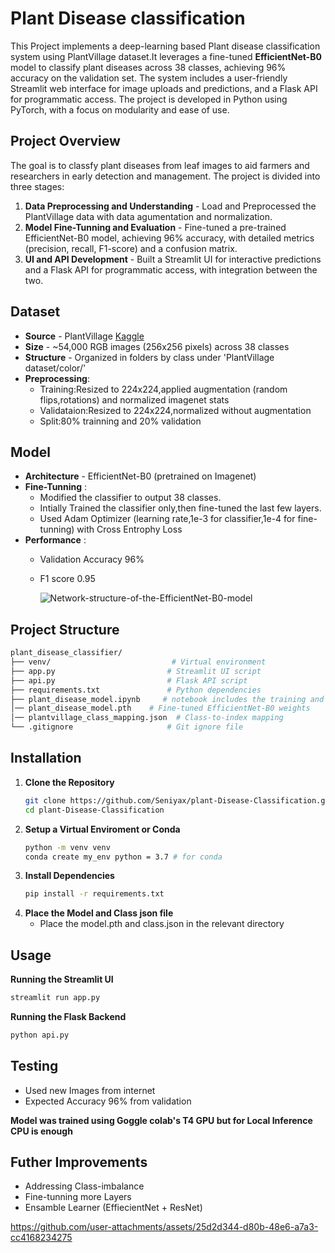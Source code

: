 # Plant Disease classification
This Project implements a deep-learning based Plant disease classification system using PlantVillage dataset.It leverages a fine-tuned **EfficientNet-B0** model to classify plant diseases across 38 classes, achieving 96% accuracy on the validation set. The system includes a user-friendly Streamlit web interface for image uploads and predictions, and a Flask API for programmatic access. The project is developed in Python using PyTorch, with a focus on modularity and ease of use.
## Project Overview
The goal is to classfy plant diseases from leaf images to aid farmers and researchers in early detection and management. The project is divided into three stages:
 
 1. **Data Preprocessing and Understanding** - Load and Preprocessed the PlantVillage data with data agumentation and normalization.
 2. **Model Fine-Tunning and Evaluation** - Fine-tuned a pre-trained EfficientNet-B0 model, achieving 96% accuracy, with detailed metrics (precision, recall, F1-score) and a confusion matrix.
 3. **UI and API Development** - Built a Streamlit UI for interactive predictions and a Flask API for programmatic access, with integration between the two.
## Dataset
- **Source** - PlantVillage [Kaggle](https://www.kaggle.com/datasets/abdallahalidev/plantvillage-dataset)
- **Size** - ~54,000 RGB images (256x256 pixels) across 38 classes
- **Structure** - Organized in folders by class under 'PlantVillage dataset/color/'
- **Preprocessing**:
  - Training:Resized to 224x224,applied augmentation (random flips,rotations) and normalized imagenet stats
  - Validataion:Resized to 224x224,normalized without augmentation
  - Split:80% trainning and 20% validation
## Model
- **Architecture** - EfficientNet-B0 (pretrained on Imagenet)
- **Fine-Tunning** :
   - Modified the classifier to output 38 classes.
   - Intially Trained the classifier only,then fine-tuned the last few layers.
   - Used Adam Optimizer (learning rate,1e-3 for classifier,1e-4 for fine-tunning) with Cross Entrophy Loss
- **Performance** :
   - Validation Accuracy 96%
   - F1 score 0.95
     
     ![Network-structure-of-the-EfficientNet-B0-model](https://github.com/user-attachments/assets/799ab36b-0b5b-4be3-b11d-66dcb62ef080)

 ## Project Structure
 ```bash
 plant_disease_classifier/
├── venv/                           # Virtual environment
├── app.py                         # Streamlit UI script
├── api.py                         # Flask API script
├── requirements.txt               # Python dependencies
├── plant_disease_model.ipynb     # notebook includes the training and evaluvation
│── plant_disease_model.pth    # Fine-tuned EfficientNet-B0 weights
│── plantvillage_class_mapping.json  # Class-to-index mapping
└── .gitignore                     # Git ignore file
```
## Installation
1. **Clone the Repository**
   ```bash
   git clone https://github.com/Seniyax/plant-Disease-Classification.git
   cd plant-Disease-Classification
   ````
2. **Setup a Virtual Enviroment or Conda**
   ```bash
   python -m venv venv
   conda create my_env python = 3.7 # for conda
   ````
3. **Install Dependencies**
   ```bash
   pip install -r requirements.txt
   ````
4. **Place the Model and Class json file**
   - Place the model.pth and class.json in the relevant directory

## Usage
**Running the Streamlit UI**
```bash
streamlit run app.py
```
**Running the Flask Backend**
```bash
python api.py
````
## Testing 
- Used new Images from internet
- Expected Accuracy 96% from validation

**Model was trained using Goggle colab's T4 GPU but for Local Inference CPU is enough**

## Futher Improvements
- Addressing Class-imbalance
- Fine-tunning more Layers
- Ensamble Learner (EffiecientNet + ResNet)


  

https://github.com/user-attachments/assets/25d2d344-d80b-48e6-a7a3-cc4168234275



  

 
